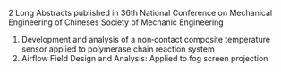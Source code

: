 2 Long Abstracts published in 36th National Conference on Mechanical Engineering of Chineses Society of Mechanic Engineering
  1. Development and analysis of a non‑contact composite temperature sensor applied to polymerase chain reaction system
  2. Airflow Field Design and Analysis: Applied to fog screen projection
